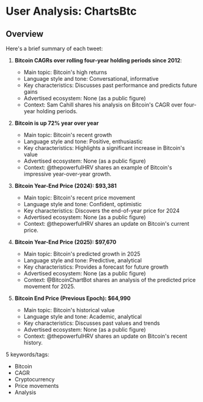 # User Analysis: ChartsBtc

## Overview

Here's a brief summary of each tweet:

1. **Bitcoin CAGRs over rolling four-year holding periods since 2012**: 
   - Main topic: Bitcoin's high returns
   - Language style and tone: Conversational, informative
   - Key characteristics: Discusses past performance and predicts future gains
   - Advertised ecosystem: None (as a public figure)
   - Context: Sam Cahill shares his analysis on Bitcoin's CAGR over four-year holding periods.

2. **Bitcoin is up 72% year over year**
   - Main topic: Bitcoin's recent growth
   - Language style and tone: Positive, enthusiastic
   - Key characteristics: Highlights a significant increase in Bitcoin's value
   - Advertised ecosystem: None (as a public figure)
   - Context: @thepowerfulHRV shares an example of Bitcoin's impressive year-over-year growth.

3. **Bitcoin Year-End Price (2024): $93,381**
   - Main topic: Bitcoin's recent price movement
   - Language style and tone: Confident, optimistic
   - Key characteristics: Discovers the end-of-year price for 2024
   - Advertised ecosystem: None (as a public figure)
   - Context: @thepowerfulHRV shares an update on Bitcoin's current price.

4. **Bitcoin Year-End Price (2025): $97,670**
   - Main topic: Bitcoin's predicted growth in 2025
   - Language style and tone: Predictive, analytical
   - Key characteristics: Provides a forecast for future growth
   - Advertised ecosystem: None (as a public figure)
   - Context: @BitcoinChartBot shares an analysis of the predicted price movement for 2025.

5. **Bitcoin End Price (Previous Epoch): $64,990**
   - Main topic: Bitcoin's historical value
   - Language style and tone: Academic, analytical
   - Key characteristics: Discusses past values and trends
   - Advertised ecosystem: None (as a public figure)
   - Context: @thepowerfulHRV shares an update on Bitcoin's recent history.

5 keywords/tags:
- Bitcoin
- CAGR
- Cryptocurrency
- Price movements
- Analysis